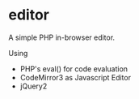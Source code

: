 editor
======

A simple PHP in-browser editor.

Using
 - PHP's eval() for code evaluation
 - CodeMirror3 as Javascript Editor
 - jQuery2